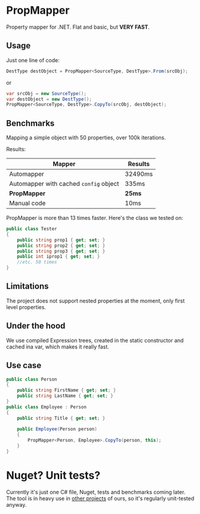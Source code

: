 # PropMapper
Property mapper for .NET. Flat and basic, but **VERY FAST**.

## Usage

Just one line of code:

```cs
DestType destObject = PropMapper<SourceType, DestType>.From(srcObj);
```

or

```cs
var srcObj = new SourceType();
var destObject = new DestType();
PropMapper<SourceType, DestType>.CopyTo(srcObj, destObject);
```

## Benchmarks

Mapping a simple object with 50 properties, over 100k iterations.

Results:

| Mapper  | Results |
| ------------- | ------------- |
| Automapper   | 32490ms  |
| Automapper with cached `config` object | 335ms  |
| **PropMapper**   | **25ms**  |
| Manual code  | 10ms  |

PropMapper is more than 13 times faster. Here's the class we tested on:

```cs
public class Tester
{
	public string prop1 { get; set; }
	public string prop2 { get; set; }
	public string prop3 { get; set; }
	public int iprop1 { get; set; }
	//etc. 50 times
}
```

## Limitations 

The project does not support nested properties at the moment, only first level properties.

## Under the hood

We use compiled Expression trees, created in the static constructor and cached ina var, which makes it really fast.

## Use case

```cs
public class Person
{
	public string FirstName { get; set; }
	public string LastName { get; set; }
}
public class Employee : Person
{
	public string Title { get; set; }
	
	public Employee(Person person)
	{
		PropMapper<Person, Employee>.CopyTo(person, this);
	}
}
```

# Nuget? Unit tests?

Currently it's just one C# file, Nuget, tests and benchmarks coming later. The tool is in heavy use in [other projects](https://www.jitbit.com/) of ours, so it's regularly unit-tested anyway.
